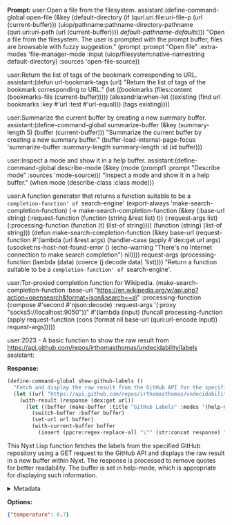**Prompt:**
user:Open a file from the filesystem.
assistant:(define-command-global open-file
(&key
 (default-directory
  (if (quri.uri.file:uri-file-p (url (current-buffer)))
      (uiop/pathname:pathname-directory-pathname
       (quri.uri:uri-path (url (current-buffer))))
      *default-pathname-defaults*)))
"Open a file from the filesystem.
The user is prompted with the prompt buffer, files are browsable with
fuzzy suggestion."
(prompt :prompt "Open file" :extra-modes 'file-manager-mode :input
        (uiop/filesystem:native-namestring default-directory) :sources
        'open-file-source))


user:Return the list of tags of the bookmark corresponding to URL.
assistant:(defun url-bookmark-tags (url)
"Return the list of tags of the bookmark corresponding to URL."
(let ((bookmarks (files:content (bookmarks-file (current-buffer)))))
(alexandria:when-let ((existing
                       (find url bookmarks :key #'url :test #'url-equal)))
  (tags existing))))


user:Summarize the current buffer by creating a new summary buffer.
assistant:(define-command-global summarize-buffer
(&key (summary-length 5) (buffer (current-buffer)))
"Summarize the current buffer by creating a new summary buffer."
(buffer-load-internal-page-focus 'summarize-buffer :summary-length
                                summary-length :id (id buffer)))

user:Inspect a mode and show it in a help buffer.
assistant:(define-command-global describe-mode
(&key (mode (prompt1 :prompt "Describe mode" :sources 'mode-source)))
"Inspect a mode and show it in a help buffer."
(when mode (describe-class :class mode)))



user:A function generator that returns a function suitable to be a `completion-function' of `search-engine'
(export-always 'make-search-completion-function)
(-> make-search-completion-function
    (&key (:base-url string)
          (:request-function (function (string &rest list) t))
          (:request-args list)
          (:processing-function (function (t) (list-of string))))
    (function (string) (list-of string)))
(defun make-search-completion-function (&key base-url
                                          (request-function
                                          #'(lambda (url &rest args)
                                              (handler-case (apply #'dex:get url args)
                                                (usocket:ns-host-not-found-error ()
                                                  (echo-warning "There's no Internet connection to make search completion")
                                                  nil))))
                                          request-args
                                          (processing-function (lambda (data) (coerce (j:decode data) 'list))))
  "Return a function suitable to be a `completion-function' of `search-engine'.


user:Tor-proxied completion function for Wikipedia.
(make-search-completion-function
:base-url \"https://en.wikipedia.org/w/api.php?action=opensearch&format=json&search=~a\"
:processing-function (compose #'second #'njson:decode)
:request-args '(:proxy \"socks5://localhost:9050\"))"
  #'(lambda (input)
      (funcall processing-function
              (apply request-function
                      (cons (format nil base-url (quri:url-encode input))
                            request-args)))))

                            
user:2023 - A basic function to show the raw result from https://api.github.com/repos/irthomasthomas/undecidability/labels
assistant:


**Response:**
```lisp
(define-command-global show-github-labels ()
  "Fetch and display the raw result from the GitHub API for the specified repository's labels."
  (let ((url "https://api.github.com/repos/irthomasthomas/undecidability/labels"))
    (with-result (response (dex:get url))
      (let ((buffer (make-buffer :title "GitHub Labels" :modes '(help-mode))))
        (switch-buffer :buffer buffer)
        (set-url url buffer)
        (with-current-buffer buffer
          (insert (ppcre:regex-replace-all "\"" (str:concat response) "")))))))
```

This Nyxt Lisp function fetches the labels from the specified GitHub repository using a GET request to the GitHub API and displays the raw result in a new buffer within Nyxt. The response is processed to remove quotes for better readability. The buffer is set in help-mode, which is appropriate for displaying such information.

<details><summary>Metadata</summary>

- Duration: 16982 ms
- Datetime: 2023-12-06T14:07:45.794152
- Model: gpt-4-1106-preview

</details>

**Options:**
```json
{"temperature": 0.7}
```

